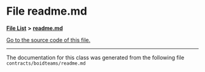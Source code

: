 
# File readme.md


[**File List**](files.md) **>** [**readme.md**](boidteams_2readme_8md.md)

[Go to the source code of this file.](boidteams_2readme_8md_source.md)



























------------------------------
The documentation for this class was generated from the following file `contracts/boidteams/readme.md`
